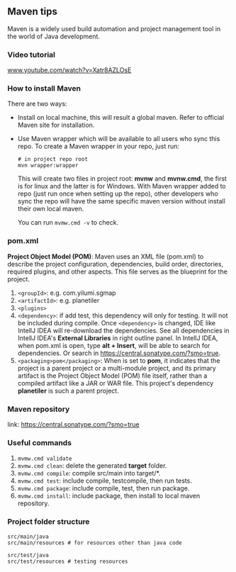 ## Maven tips

Maven is a widely used build automation and project management tool in the world of Java development.

### Video tutorial

www.youtube.com/watch?v=Xatr8AZLOsE

### How to install Maven

There are two ways:

- Install on local machine, this will result a global maven. Refer to official Maven site for installation.
- Use Maven wrapper which will be available to all users who sync this repo.
  To create a Maven wrapper in your repo, just run:

  ```
  # in project repo root
  mvn wrapper:wrapper
  ```

  This will create two files in project root: **mvnw** and **mvnw.cmd**, the first is for linux and the latter is for
  Windows.
  With Maven wrapper added to repo (just run once when setting up the repo), other developers who sync the repo will
  have the same specific maven version without install their own local maven.

  You can run `mvmw.cmd -v` to check.

### pom.xml

**Project Object Model (POM)**: Maven uses an XML file (pom.xml) to describe the project configuration, dependencies,
build
order, directories, required plugins, and other aspects. This file serves as the blueprint for the project.

1. `<groupId>`: e.g. com.yilumi.sgmap
2. `<artifactId>`: e.g. planetiler
3. `<plugins>`
4. `<dependency>`: if add <scope>test</scope>, this dependency will only for testing. It will not be included during
   compile.
   Once `<dependency>` is changed, IDE like IntellJ IDEA will re-download the dependencies.
   See all dependencies in IntellJ IDEA's **External Libraries** in right outline panel.
   In IntellJ IDEA, when pom.xml is open, type **alt + Insert**, will be able to search for dependencies. Or search
   in https://central.sonatype.com/?smo=true.
5. `<packaging>pom</packaging>`: When <packaging> is set to **pom**, it indicates that the project is a parent project
   or a
   multi-module project, and its primary artifact is the Project Object Model (POM) file itself, rather than a compiled
   artifact like a JAR or WAR file.
   This project's dependency **planetiler** is such a parent project.

### Maven repository

link: https://central.sonatype.com/?smo=true

### Useful commands

1. ```mvmw.cmd validate```
2. ```mvmw.cmd clean```: delete the generated **target** folder.
3. ```mvmw.cmd compile```: compile src/main into target/*.
4. ```mvmw.cmd test```: include compile, testcompile, then run tests.
5. ```mvmw.cmd package```: include compile, test, then run package.
6. ```mvmw.cmd install```: include package, then install to local maven repository.

### Project folder structure

```
src/main/java
src/main/resources # for resources other than java code

src/test/java
src/test/resources # testing resources
```

